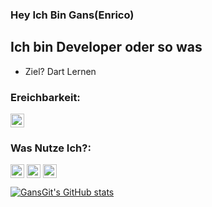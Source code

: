 ### Hey Ich Bin Gans(Enrico)

## Ich bin Developer oder so was
- Ziel? Dart Lernen

### Ereichbarkeit:
[<img align = "center" alt ="Github.com/GansGit" width = "22px" src = "https://img.icons8.com/fluency/48/000000/discord-new-logo.png">][discord]


### Was Nutze Ich?:
[<img align = "center" alt ="Vsc" width = "22px" src = "https://img.icons8.com/fluency/50/000000/visual-studio-code-2019.png">][fill]
[<img align = "center" alt ="Python" width = "22px" src = "https://img.icons8.com/color/48/000000/python--v2.png">][fill]
[<img align = "center" alt ="Javascript" width = "22px" src = "https://img.icons8.com/color/48/000000/javascript--v2.png">][fill]


[![GansGit's GitHub stats](https://github-readme-stats.vercel.app/api?username=GansGit)](https://github.com/anuraghazra/github-readme-stats)


[fill]: https://youtube.com
[discord]: https://discordhub.com/profile/643149423844524033
